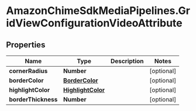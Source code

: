 # AmazonChimeSdkMediaPipelines.GridViewConfigurationVideoAttribute

## Properties

Name | Type | Description | Notes
------------ | ------------- | ------------- | -------------
**cornerRadius** | **Number** |  | [optional] 
**borderColor** | [**BorderColor**](BorderColor.md) |  | [optional] 
**highlightColor** | [**HighlightColor**](HighlightColor.md) |  | [optional] 
**borderThickness** | **Number** |  | [optional] 


